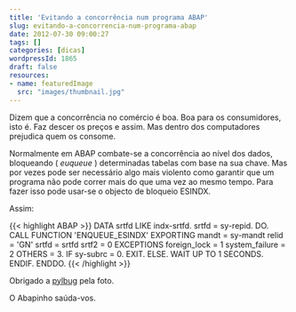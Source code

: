 ```yaml
---
title: 'Evitando a concorrência num programa ABAP'
slug: evitando-a-concorrencia-num-programa-abap
date: 2012-07-30 09:00:27
tags: []
categories: [dicas]
wordpressId: 1865
draft: false
resources:
- name: featuredImage
  src: "images/thumbnail.jpg"
---
```

Dizem que a concorrência no comércio é boa. Boa para os consumidores, isto é. Faz descer os preços e assim. Mas dentro dos computadores prejudica quem os consome.

Normalmente em ABAP combate-se a concorrência ao nível dos dados, bloqueando ( _euqueue_ ) determinadas tabelas com base na sua chave. Mas por vezes pode ser necessário algo mais violento como garantir que um programa não pode correr mais do que uma vez ao mesmo tempo. Para fazer isso pode usar-se o objecto de bloqueio ESINDX.

<!--more-->

Assim:


{{< highlight ABAP >}}
  DATA srtfd LIKE indx-srtfd.
  srtfd = sy-repid.
  DO.
    CALL FUNCTION 'ENQUEUE_ESINDX'
      EXPORTING
        mandt          = sy-mandt
        relid          = 'GN'
        srtfd          = srtfd
        srtf2          = 0
      EXCEPTIONS
        foreign_lock   = 1
        system_failure = 2
        OTHERS         = 3.
    IF sy-subrc = 0.
      EXIT.
    ELSE.
      WAIT UP TO 1 SECONDS.
    ENDIF.
  ENDDO.
{{< /highlight >}}

Obrigado a [pylbug][1] pela foto.

O Abapinho saúda-vos.

   [1]: http://www.flickr.com/photos/pylbug/1678163229/

